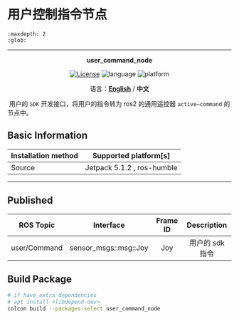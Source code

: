 # 用户控制指令节点

```{toctree}
:maxdepth: 2
:glob:
```

------

<p align="center"><strong>user_command_node</strong></p>
<p align="center"><a href="https://github.com/${YOUR_GIT_REPOSITORY}/blob/main/LICENSE"><img alt="License" src="https://img.shields.io/badge/License-Apache%202.0-orange"/></a>
<img alt="language" src="https://img.shields.io/badge/language-c++-red"/>
<img alt="platform" src="https://img.shields.io/badge/platform-linux-l"/>
</p>
<p align="center">
    语言：<a href="./docs/docs_en/README_EN.md"><strong>English</strong></a> / <strong>中文</strong>
</p>

​	用户的 `SDK` 开发接口，将用户的指令转为 ros2 的通用遥控器 `active—command` 的节点中。

## Basic Information

| Installation method | Supported platform[s]      |
| ------------------- | -------------------------- |
| Source              | Jetpack 5.1.2 , ros-humble |

------

## Published

|  ROS Topic   |       Interface       | Frame ID |   Description   |
| :----------: | :-------------------: | :------: | :-------------: |
| user/Command | sensor_msgs::msg::Joy |   Joy    | 用户的 sdk 指令 |

## Build Package

```bash
# if have extra dependencies
# apt install <libdepend-dev>
colcon build --packages-select user_command_node
```

